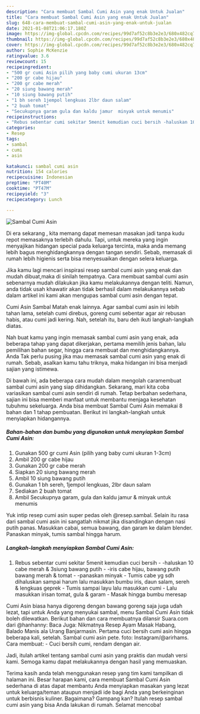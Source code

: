 ```yaml
---
description: "Cara membuat Sambal Cumi Asin yang enak Untuk Jualan"
title: "Cara membuat Sambal Cumi Asin yang enak Untuk Jualan"
slug: 648-cara-membuat-sambal-cumi-asin-yang-enak-untuk-jualan
date: 2021-01-08T21:06:17.180Z
image: https://img-global.cpcdn.com/recipes/99d7af52c8b3e2e3/680x482cq70/sambal-cumi-asin-foto-resep-utama.jpg
thumbnail: https://img-global.cpcdn.com/recipes/99d7af52c8b3e2e3/680x482cq70/sambal-cumi-asin-foto-resep-utama.jpg
cover: https://img-global.cpcdn.com/recipes/99d7af52c8b3e2e3/680x482cq70/sambal-cumi-asin-foto-resep-utama.jpg
author: Sophie McKenzie
ratingvalue: 3.6
reviewcount: 15
recipeingredient:
- "500 gr cumi Asin pilih yang baby cumi ukuran 13cm"
- "200 gr cabe hijau"
- "200 gr cabe merah"
- "20 siung bawang merah"
- "10 siung bawang putih"
- "1 bh sereh 1jempol lengkuas 2lbr daun salam"
- "2 buah tomat"
- "Secukupnya garam gula dan kaldu jamur  minyak untuk menumis"
recipeinstructions:
- "Rebus sebentar cumi sekitar 5menit kemudian cuci bersih -haluskan 10 cabe merah &amp; 3siung bawang putih -iris cabe hijau, bawang putih bawang merah &amp; tomat -panaskan minyak Tumis cabe yg sdh dihaluskan sampai harum lalu masukkan bumbu iris, daun salam, sereh &amp; lengkuas geprek Tumis sampai layu lalu masukkan cumi Lalu masukkan irisan tomat, gula &amp; garam Masak hingga bumbu meresap"
categories:
- Resep
tags:
- sambal
- cumi
- asin

katakunci: sambal cumi asin 
nutrition: 154 calories
recipecuisine: Indonesian
preptime: "PT40M"
cooktime: "PT47M"
recipeyield: "3"
recipecategory: Lunch

---
```



![Sambal Cumi Asin](https://img-global.cpcdn.com/recipes/99d7af52c8b3e2e3/680x482cq70/sambal-cumi-asin-foto-resep-utama.jpg)

Di era  sekarang , kita memang dapat memesan masakan jadi tanpa kudu repot memasaknya terlebih dahulu. Tapi, untuk mereka yang ingin menyajikan hidangan special pada keluarga tercinta, maka anda memang lebih bagus menghidangkannya dengan tangan sendiri. Sebab, memasak di rumah lebih higienis serta bisa menyesuaikan dengan selera keluarga.

Jika kamu lagi mencari inspirasi resep sambal cumi asin yang enak dan mudah dibuat,maka di sinilah tempatnya. Cara membuat sambal cumi asin  sebenarnya mudah dilakukan jika kamu melakukannya dengan teliti. Namun, anda tidak usah khawatir akan tidak berhasil dalam melakukannya 
sebab dalam artikel ini kami akan mengupas sambal cumi asin dengan tepat.  

Cumi Asin Sambal Matah enak lainnya. Agar sambal cumi asin ini lebih tahan lama, setelah cumi direbus, goreng cumi sebentar agar air rebusan habis, atau cumi jadi kering. Nah, setelah itu, baru deh ikuti langkah-langkah diatas.

Nah buat kamu yang ingin memasak sambal cumi asin yang enak, ada beberapa tahap yang dapat dikerjakan, pertama memilih jenis bahan, lalu pemilihan bahan segar, hingga cara membuat dan menghidangkannya. Anda Tak perlu pusing jika mau memasak sambal cumi asin yang enak di rumah. Sebab, asalkan kamu  tahu triknya, maka hidangan ini bisa menjadi sajian yang istimewa.

Di bawah ini, ada beberapa cara mudah dalam mengolah caramembuat sambal cumi asin yang siap dihidangkan. Sekarang, mari kita coba variasikan sambal cumi asin sendiri di rumah. Tetap berbahan sederhana, sajian ini bisa memberi manfaat untuk membantu menjaga kesehatan tubuhmu sekeluarga. Anda bisa membuat Sambal Cumi Asin memakai 8 bahan dan 1 tahap pembuatan. Berikut ini langkah-langkah untuk menyiapkan hidangannya.

<!--inarticleads1-->

##### Bahan-bahan dan bumbu yang digunakan untuk menyiapkan Sambal Cumi Asin:

1. Gunakan 500 gr cumi Asin (pilih yang baby cumi ukuran 1-3cm)
1. Ambil 200 gr cabe hijau
1. Gunakan 200 gr cabe merah
1. Siapkan 20 siung bawang merah
1. Ambil 10 siung bawang putih
1. Gunakan 1 bh sereh, 1jempol lengkuas, 2lbr daun salam
1. Sediakan 2 buah tomat
1. Ambil Secukupnya garam, gula dan kaldu jamur &amp; minyak untuk menumis


Yuk intip resep cumi asin super pedas oleh @resep.sambal. Selain itu rasa dari sambal cumi asin ini sangatlah nikmat jika disandingkan dengan nasi putih panas. Masukkan cabai, semua bawang, dan garam ke dalam blender. Panaskan minyak, tumis sambal hingga harum. 

<!--inarticleads2-->

##### Langkah-langkah menyiapkan Sambal Cumi Asin:

1. Rebus sebentar cumi sekitar 5menit kemudian cuci bersih - -haluskan 10 cabe merah &amp; 3siung bawang putih - -iris cabe hijau, bawang putih bawang merah &amp; tomat - -panaskan minyak - Tumis cabe yg sdh dihaluskan sampai harum lalu masukkan bumbu iris, daun salam, sereh &amp; lengkuas geprek - Tumis sampai layu lalu masukkan cumi - Lalu masukkan irisan tomat, gula &amp; garam - Masak hingga bumbu meresap


Cumi Asin biasa hanya digoreng dengan bawang goreng saja juga udah lezat, tapi untuk Anda yang menyukai sambal, menu Sambal Cumi Asin tidak boleh dilewatkan. Berikut bahan dan cara membuatnya dilansir Suara.com dari @hanhanny: Baca Juga: Nikmatnya Resep Ayam Masak Habang, Balado Manis ala Urang Banjarmasin. Pertama cuci bersih cumi asin hingga beberapa kali, setelah. Sambal cumi asin pete. foto: Instagram/@arirhams. Cara membuat: - Cuci bersih cumi, rendam dengan air. 

Jadi, itulah artikel tentang  sambal cumi asin  yang praktis dan mudah versi kami. Semoga kamu dapat melakukannya dengan hasil yang memuaskan. 

Terima kasih anda telah menggunakan resep yang tim kami tampilkan di halaman ini. Besar harapan kami, cara membuat  Sambal Cumi Asin sederhana di atas dapat membantu Anda menyiapkan masakan yang lezat untuk keluarga/teman ataupun menjadi ide bagi Anda yang berkeinginan untuk berbisnis kuliner. Bagaimana? Gampang kan? Itulah resep sambal cumi asin yang bisa Anda lakukan di rumah. Selamat mencoba!

